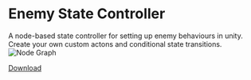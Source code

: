 # Enemy State Controller

A node-based state controller for setting up enemy behaviours in unity. Create your own custom actons and conditional state transitions.
![Node Graph](Images/GraphNode.PNG)

[Download](https://github.com/Kzzkt147/enemy-state-controller/releases)
